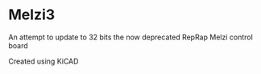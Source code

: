# Melzi3
An attempt to update to 32 bits the now deprecated RepRap Melzi control board

Created using KiCAD
